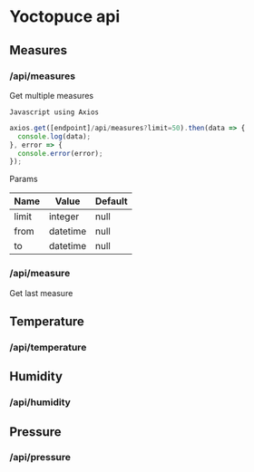 Yoctopuce api
=============

Measures
--------

### /api/measures

Get multiple measures
```
Javascript using Axios
```
```javascript
axios.get([endpoint]/api/measures?limit=50).then(data => {
  console.log(data);
}, error => {
  console.error(error);
});
```

Params

| Name | Value | Default |
| --- | --- | --- |
| limit | integer | null |
| from | datetime | null |
| to | datetime | null |

### /api/measure

Get last measure

## Temperature

### /api/temperature

## Humidity

### /api/humidity

## Pressure

### /api/pressure
